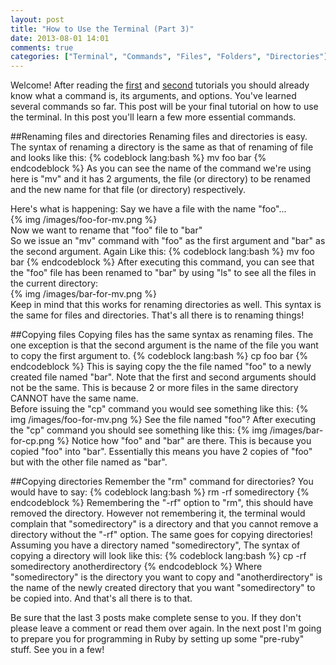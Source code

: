 ```yaml
---
layout: post
title: "How to Use the Terminal (Part 3)"
date: 2013-08-01 14:01
comments: true
categories: ["Terminal", "Commands", "Files", "Folders", "Directories"]
---
```


Welcome! After reading the [first](/blog/2013/07/18/how-to-use-the-terminal/) and [second](/blog/2013/07/20/how-to-use-the-terminal-part-2/) tutorials you should already know what a command is, its arguments, and options. You've learned several commands so far. This post will be your final tutorial on how to use the terminal. In this post you'll learn a few more essential commands.  

##Renaming files and directories
Renaming files and directories is easy. The syntax of renaming a directory is the same as that of renaming of file and looks like this:
{% codeblock lang:bash %}
mv foo bar
{% endcodeblock %}
As you can see the name of the command we're using here is "mv" and it has 2 arguments, the file (or directory) to be renamed and the new name for that file (or directory) respectively.  

Here's what is happening:
Say we have a file with the name "foo"...  
{% img /images/foo-for-mv.png %}  
Now we want to rename that "foo" file to "bar"  
So we issue an "mv" command with "foo" as the first argument and "bar" as the second argument. Again Like this:
{% codeblock lang:bash %}
mv foo bar
{% endcodeblock %}
After executing this command, you can see that the "foo" file has been renamed to "bar" by using "ls" to see all the files in the current directory:  
{% img /images/bar-for-mv.png %}  
Keep in mind that this works for renaming directories as well. This syntax is the same for files and directories.
That's all there is to renaming things!  

##Copying files
Copying files has the same syntax as renaming files. The one exception is that the second argument is the name of the file you want to copy the first argument to.
{% codeblock lang:bash %}
cp foo bar
{% endcodeblock %}
This is saying copy the the file named "foo" to a newly created file named "bar". Note that the first and second arguments should not be the same. This is because 2 or more files in the same directory CANNOT have the same name.  
Before issuing the "cp" command you would see something like this:
{% img /images/foo-for-mv.png %}
See the file named "foo"?
After executing the "cp" command you should see something like this:
{% img /images/bar-for-cp.png %}
Notice how "foo" and "bar" are there. This is because you copied "foo" into "bar". Essentially this means you have 2 copies of "foo" but with the other file named as "bar".  

##Copying directories
Remember the "rm" command for directories? You would have to say:
{% codeblock lang:bash %}
rm -rf somedirectory
{% endcodeblock %}
Remembering the "-rf" option to "rm", this should have removed the directory. However not remembering it, the terminal would complain that "somedirectory" is a directory and that you cannot remove a directory without the "-rf" option. The same goes for copying directories!
Assuming you have a directory named "somedirectory", The syntax of copying a directory will look like this:
{% codeblock lang:bash %}
cp -rf somedirectory anotherdirectory
{% endcodeblock %}
Where "somedirectory" is the directory you want to copy and "anotherdirectory" is the name of the newly created directory that you want "somedirectory" to be copied into.
And that's all there is to that.  

Be sure that the last 3 posts make complete sense to you. If they don't please leave a comment or read them over again. In the next post I'm going to prepare you for programming in Ruby by setting up some "pre-ruby" stuff. See you in a few!
